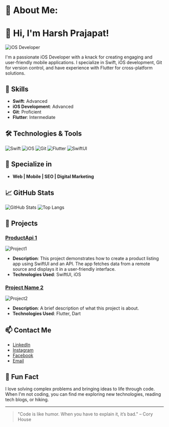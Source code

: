 # 💫 About Me:

# 👋 Hi, I'm Harsh Prajapat!

![iOS Developer](https://user-images.githubusercontent.com/XXXXX/XXXXX.png)

I'm a passionate iOS Developer with a knack for creating engaging and user-friendly mobile applications. I specialize in Swift, iOS development, Git for version control, and have experience with Flutter for cross-platform solutions.

## 🚀 Skills

- **Swift**: Advanced
- **iOS Development**: Advanced
- **Git**: Proficient
- **Flutter**: Intermediate

## 🛠️ Technologies & Tools

![Swift](https://img.shields.io/badge/-Swift-FA7343?logo=swift&logoColor=white&style=for-the-badge)
![iOS](https://img.shields.io/badge/-iOS-000000?logo=apple&logoColor=white&style=for-the-badge)
![Git](https://img.shields.io/badge/-Git-F05032?logo=git&logoColor=white&style=for-the-badge)
![Flutter](https://img.shields.io/badge/-Flutter-02569B?logo=flutter&logoColor=white&style=for-the-badge)
![SwiftUI](https://img.shields.io/badge/-SwiftUI-02569B?logo=flutter&logoColor=white&style=for-the-badge)

## 🚀 Specialize in

- **Web | Mobile | SEO | Digital Marketing**

## 📈 GitHub Stats

![GitHub Stats](https://github-readme-stats.vercel.app/api?username=yourusername&show_icons=true&theme=radical)
![Top Langs](https://github-readme-stats.vercel.app/api/top-langs/?username=yourusername&layout=compact&theme=radical)

## 📱 Projects

### [ProductApi 1](https://github.com/harshpdev79/ProductApi-SwiftUI)
![Project1](https://user-images.githubusercontent.com/XXXXX/XXXXX.png)
- **Description**: This project demonstrates how to create a product listing app using SwiftUI and an API. The app fetches data from a remote source and displays it in a user-friendly interface.
- **Technologies Used**: SwiftUI, iOS

### [Project Name 2](https://github.com/yourusername/project2)
![Project2](https://user-images.githubusercontent.com/XXXXX/XXXXX.png)
- **Description**: A brief description of what this project is about.
- **Technologies Used**: Flutter, Dart

## 📫 Contact Me

- [LinkedIn](https://www.linkedin.com/in/harsh-prajapat-549567137/)
- [Instagram](https://www.instagram.com/harshpdev/)
- [Facebook](https://www.facebook.com/profile.php?id=61554426451595)
- [Email](mailto:harshpdev79@gmail.com)

## 🌟 Fun Fact

I love solving complex problems and bringing ideas to life through code. When I'm not coding, you can find me exploring new technologies, reading tech blogs, or hiking.

---

> "Code is like humor. When you have to explain it, it’s bad." – Cory House

